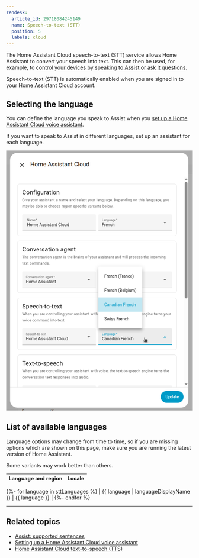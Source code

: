 ```yaml
---
zendesk:
  article_id: 29718084245149
  name: Speech-to-text (STT)
  position: 5
  labels: cloud
---
```


The Home Assistant Cloud speech-to-text (STT) service allows Home Assistant to convert your speech into text. This can then be used, for example, to [control your devices by speaking to Assist or ask it questions](https://www.home-assistant.io/voice_control/builtin_sentences/).

Speech-to-text (STT) is automatically enabled when you are signed in to your Home Assistant Cloud account.

## Selecting the language

You can define the language you speak to Assist when you [set up a Home Assistant Cloud voice assistant](https://www.home-assistant.io/voice_control/voice_remote_cloud_assistant/).

If you want to speak to Assist in different languages, set up an assistant for each language.

  ![STT language selector in voice assistant dialog](/static/img/cloud/ha-cloud-stt.png)

## List of available languages

Language options may change from time to time, so if you are missing options which are shown on this page, make sure you are running the latest version of Home Assistant.

Some variants may work better than others.

| **Language and region** | **Locale** |
| :---------------------- | :--------- |

{%- for language in sttLanguages %}
| {{ language | languageDisplayName }} | {{ language }} |
{%- endfor %}

---

## Related topics

- [Assist: supported sentences](https://www.home-assistant.io/voice_control/builtin_sentences/)
- [Setting up a Home Assistant Cloud voice assistant](https://www.home-assistant.io/voice_control/voice_remote_cloud_assistant/)
- [Home Assistant Cloud text-to-speech (TTS)](/hc/en-us/articles/25619386304541)